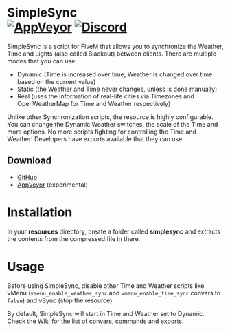 # SimpleSync<br>[![AppVeyor][appveyor-img]][appveyor-url] [![Discord][discord-img]][discord-url]

SimpleSync is a script for FiveM that allows you to synchronize the Weather, Time and Lights (also called Blackout) between clients. There are multiple modes that you can use:

* Dynamic (Time is increased over time, Weather is changed over time based on the current value)
* Static (the Weather and Time never changes, unless is done manually)
* Real (uses the information of real-life cities via Timezones and OpenWeatherMap for Time and Weather respectively)

Unlike other Synchronization scripts, the resource is highly configurable. You can change the Dynamic Weather switches, the scale of the Time and more options. No more scripts fighting for controlling the Time and Weather! Developers have exports available that they can use.

## Download

* [GitHub](https://github.com/justalemon/SimpleSync/releases)
* [AppVeyor](https://ci.appveyor.com/project/justalemon/simplesync) (experimental)

# Installation

In your **resources** directory, create a folder called **simplesync** and extracts the contents from the compressed file in there.

# Usage

Before using SimpleSync, disable other Time and Weather scripts like vMenu (`vmenu_enable_weather_sync` and `vmenu_enable_time_sync` convars to `false`) and vSync (stop the resource).

By default, SimpleSync will start in Time and Weather set to Dynamic. Check the [Wiki](https://github.com/justalemon/SimpleSync/wiki) for the list of convars, commands and exports.

[appveyor-img]: https://img.shields.io/appveyor/ci/justalemon/simplesync.svg?label=appveyor
[appveyor-url]: https://ci.appveyor.com/project/justalemon/simplesync
[discord-img]: https://img.shields.io/badge/discord-join-7289DA.svg
[discord-url]: https://discord.gg/Cf6sspj
